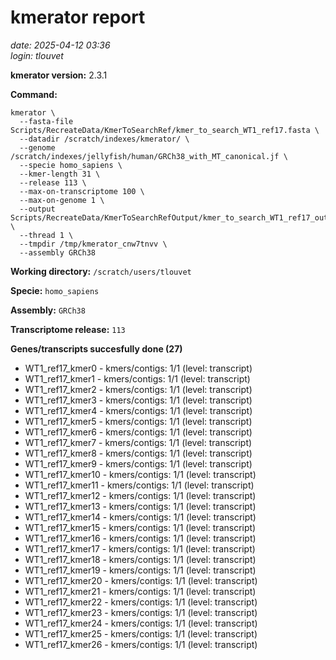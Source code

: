 # kmerator report
*date: 2025-04-12 03:36*  
*login: tlouvet*

**kmerator version:** 2.3.1

**Command:**

```
kmerator \
  --fasta-file Scripts/RecreateData/KmerToSearchRef/kmer_to_search_WT1_ref17.fasta \
  --datadir /scratch/indexes/kmerator/ \
  --genome /scratch/indexes/jellyfish/human/GRCh38_with_MT_canonical.jf \
  --specie homo_sapiens \
  --kmer-length 31 \
  --release 113 \
  --max-on-transcriptome 100 \
  --max-on-genome 1 \
  --output Scripts/RecreateData/KmerToSearchRefOutput/kmer_to_search_WT1_ref17_output \
  --thread 1 \
  --tmpdir /tmp/kmerator_cnw7tnvv \
  --assembly GRCh38
```

**Working directory:** `/scratch/users/tlouvet`

**Specie:** `homo_sapiens`

**Assembly:** `GRCh38`

**Transcriptome release:** `113`

**Genes/transcripts succesfully done (27)**

- WT1_ref17_kmer0 - kmers/contigs: 1/1 (level: transcript)
- WT1_ref17_kmer1 - kmers/contigs: 1/1 (level: transcript)
- WT1_ref17_kmer2 - kmers/contigs: 1/1 (level: transcript)
- WT1_ref17_kmer3 - kmers/contigs: 1/1 (level: transcript)
- WT1_ref17_kmer4 - kmers/contigs: 1/1 (level: transcript)
- WT1_ref17_kmer5 - kmers/contigs: 1/1 (level: transcript)
- WT1_ref17_kmer6 - kmers/contigs: 1/1 (level: transcript)
- WT1_ref17_kmer7 - kmers/contigs: 1/1 (level: transcript)
- WT1_ref17_kmer8 - kmers/contigs: 1/1 (level: transcript)
- WT1_ref17_kmer9 - kmers/contigs: 1/1 (level: transcript)
- WT1_ref17_kmer10 - kmers/contigs: 1/1 (level: transcript)
- WT1_ref17_kmer11 - kmers/contigs: 1/1 (level: transcript)
- WT1_ref17_kmer12 - kmers/contigs: 1/1 (level: transcript)
- WT1_ref17_kmer13 - kmers/contigs: 1/1 (level: transcript)
- WT1_ref17_kmer14 - kmers/contigs: 1/1 (level: transcript)
- WT1_ref17_kmer15 - kmers/contigs: 1/1 (level: transcript)
- WT1_ref17_kmer16 - kmers/contigs: 1/1 (level: transcript)
- WT1_ref17_kmer17 - kmers/contigs: 1/1 (level: transcript)
- WT1_ref17_kmer18 - kmers/contigs: 1/1 (level: transcript)
- WT1_ref17_kmer19 - kmers/contigs: 1/1 (level: transcript)
- WT1_ref17_kmer20 - kmers/contigs: 1/1 (level: transcript)
- WT1_ref17_kmer21 - kmers/contigs: 1/1 (level: transcript)
- WT1_ref17_kmer22 - kmers/contigs: 1/1 (level: transcript)
- WT1_ref17_kmer23 - kmers/contigs: 1/1 (level: transcript)
- WT1_ref17_kmer24 - kmers/contigs: 1/1 (level: transcript)
- WT1_ref17_kmer25 - kmers/contigs: 1/1 (level: transcript)
- WT1_ref17_kmer26 - kmers/contigs: 1/1 (level: transcript)

